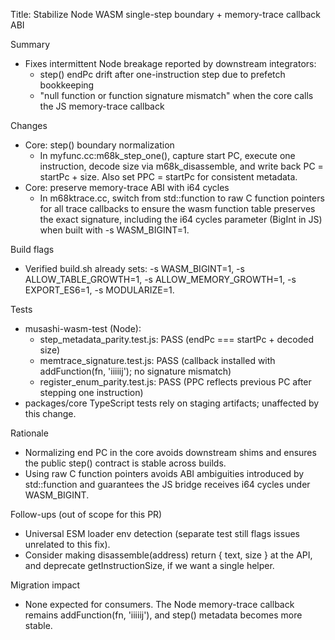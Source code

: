 Title: Stabilize Node WASM single-step boundary + memory-trace callback ABI

Summary
- Fixes intermittent Node breakage reported by downstream integrators:
  - step() endPc drift after one-instruction step due to prefetch bookkeeping
  - "null function or function signature mismatch" when the core calls the JS memory-trace callback

Changes
- Core: step() boundary normalization
  - In myfunc.cc:m68k_step_one(), capture start PC, execute one instruction, decode size via m68k_disassemble, and write back PC = startPc + size. Also set PPC = startPc for consistent metadata.
- Core: preserve memory-trace ABI with i64 cycles
  - In m68ktrace.cc, switch from std::function to raw C function pointers for all trace callbacks to ensure the wasm function table preserves the exact signature, including the i64 cycles parameter (BigInt in JS) when built with -s WASM_BIGINT=1.

Build flags
- Verified build.sh already sets: -s WASM_BIGINT=1, -s ALLOW_TABLE_GROWTH=1, -s ALLOW_MEMORY_GROWTH=1, -s EXPORT_ES6=1, -s MODULARIZE=1.

Tests
- musashi-wasm-test (Node):
  - step_metadata_parity.test.js: PASS (endPc === startPc + decoded size)
  - memtrace_signature.test.js: PASS (callback installed with addFunction(fn, 'iiiiij'); no signature mismatch)
  - register_enum_parity.test.js: PASS (PPC reflects previous PC after stepping one instruction)
- packages/core TypeScript tests rely on staging artifacts; unaffected by this change.

Rationale
- Normalizing end PC in the core avoids downstream shims and ensures the public step() contract is stable across builds.
- Using raw C function pointers avoids ABI ambiguities introduced by std::function and guarantees the JS bridge receives i64 cycles under WASM_BIGINT.

Follow-ups (out of scope for this PR)
- Universal ESM loader env detection (separate test still flags issues unrelated to this fix).
- Consider making disassemble(address) return { text, size } at the API, and deprecate getInstructionSize, if we want a single helper.

Migration impact
- None expected for consumers. The Node memory-trace callback remains addFunction(fn, 'iiiiij'), and step() metadata becomes more stable.

